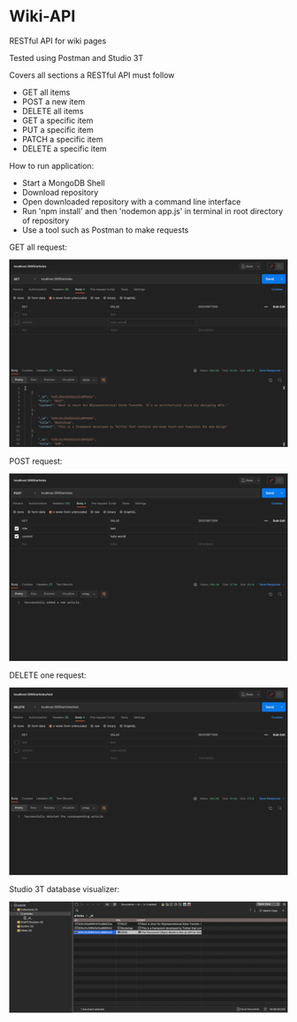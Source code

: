 # Wiki-API
 
RESTful API for wiki pages

Tested using Postman and Studio 3T

Covers all sections a RESTful API must follow
- GET all items
- POST a new item
- DELETE all items
- GET a specific item
- PUT a specific item
- PATCH a specific item
- DELETE a specific item

How to run application:
- Start a MongoDB Shell
- Download repository
- Open downloaded repository with a command line interface
- Run 'npm install' and then 'nodemon app.js' in terminal in root directory of repository
- Use a tool such as Postman to make requests

GET all request:

![alt text](https://github.com/J0K3Rn/Wiki-API/blob/main/screenshots/GET_ALL.png?raw=true) 

POST request:

![alt text](https://github.com/J0K3Rn/Wiki-API/blob/main/screenshots/POST.png?raw=true) 

DELETE one request:

![alt text](https://github.com/J0K3Rn/Wiki-API/blob/main/screenshots/DELETE_ONE.png?raw=true) 

Studio 3T database visualizer:

![alt text](https://github.com/J0K3Rn/Wiki-API/blob/main/screenshots/Studio_3T.png?raw=true) 